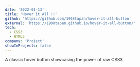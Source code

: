 ```yaml
---
date: '2022-01-13'
title: 'Hover it All !!'
github: 'https://github.com/1998tapan/hover-it-all-button'
external: 'https://1998tapan.github.io/hover-it-all-button/'
tech:
  - CSS3
  - HTML5
company: 'Project'
showInProjects: false
---
```

A classic hover button showcasing the power of raw CSS3
